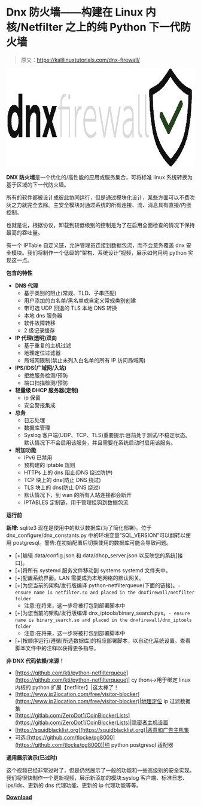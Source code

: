 # Dnx 防火墙——构建在 Linux 内核/Netfilter 之上的纯 Python 下一代防火墙

> 原文：<https://kalilinuxtutorials.com/dnx-firewall/>

[![Dnx Firewall – A Pure Python Next Generation Firewall Built On Top Of Linux Kernel/Netfilter](img/77392e836416913f57d8f1b512578a5a.png "Dnx Firewall – A Pure Python Next Generation Firewall Built On Top Of Linux Kernel/Netfilter")](https://1.bp.blogspot.com/-UqBYSeM2fx0/X2utDuJ3ZgI/AAAAAAAAHpQ/GVfEiE6G3DMcBLXdD10Sw7s54txGtsnPQCLcBGAsYHQ/s728/dnxlogo_v2%25281%2529.png)

**DNX 防火墙**是一个优化的/高性能的应用或服务集合，可将标准 linux 系统转换为基于区域的下一代防火墙。

所有的软件都被设计成彼此协同运行，但是通过模块化设计，某些方面可以不费吹灰之力就完全去除。主安全模块对通过系统的所有连接、流、消息具有直接/内嵌控制。

也就是说，根据协议，卸载到较低级别的控制是为了在启用全面检查的情况下保持最高的吞吐量。

有一个 IPTable 自定义链，允许管理员连接到数据包流，而不会意外覆盖 dnx 安全模块。我们将制作一个低级的“架构、系统设计”视频，展示如何用纯 python 实现这一点。

**包含的特性**

*   **DNS 代理**
    *   基于类别的阻止(常规、TLD、子串匹配)
    *   用户添加的白名单/黑名单或自定义常规类别创建
    *   带可选 UDP 回退的 TLS 本地 DNS 转换
    *   本地 dns 服务器
    *   软件故障转移
    *   2 级记录缓存
*   **IP 代理(透明)双向**
    *   基于重复的主机过滤
    *   地理定位过滤器
    *   局域网限制(禁止未列入白名单的所有 IP 访问局域网)
*   **IPS/IDS(广域网/入站)**
    *   拒绝服务检测/预防
    *   端口扫描检测/预防
*   **轻量级 DHCP 服务器(定制)**
    *   ip 保留
    *   安全警报集成
*   **总务**
    *   日志处理
    *   数据库管理
    *   Syslog 客户端(UDP、TCP、TLS)重要提示:目前处于测试/不稳定状态。默认情况下不会启用该服务，并且需要在系统启动时启用该服务。
*   **附加功能**
    *   IPv6 已禁用
    *   预构建的 iptable 规则
    *   HTTPs 上的 dns 阻止(DNS 绕过防护)
    *   TCP 块上的 dns(防止 DNS 绕过)
    *   TLS 块上的 dns(防止 DNS 绕过)
    *   默认情况下，到 wan 的所有入站连接都会断开
    *   IPTABLES 定制链，用于管理挂钩到数据包流

**运行前**

**新增:** sqlite3 现在是使用中的默认数据库(为了简化部署)。位于 dnx_configure/dnx_constants.py 中的环境变量“SQL_VERSION”可以翻转以使用 postgresql。警告:在初始配置后切换使用的数据库可能会导致问题。

*   [+]编辑 data/config.json 和 data/dhcp_server.json 以反映您的系统[接口]。
*   [+]将所有 systemd 服务文件移动到 systems systemd 文件夹中。
*   [+]配置系统界面。LAN 需要成为本地网络的默认网关。
*   [+]为您当前的架构/发行版编译 python-netfilterqueue(下面的链接)。`- ensure name is netfilter.so and placed in the dnxfirewall/netfilter folder`
    *   注意:在将来，这一步将被打包到部署脚本中
*   [+]为您当前的架构/发行版编译 dnx_iptools/binary_search.pyx。`- ensure name is binary_search.so and placed in the dnxfirewall/dnx_iptools folder`
    *   注意:在将来，这一步将被打包到部署脚本中
*   [+]按顺序运行/遵循[所选数据库]的相应部署脚本，以自动化系统设置。查看脚本文件中的注释以获得更多指导。

**非 DNX 代码依赖/来源！**

*   [https://github.com/kti/python-netfilterqueue](https://github.com/kti/python-netfilterqueue)| cy thon<->用于绑定 linux 内核的 python 扩展【netfilter】|这太棒了！
*   [https://www.ip2location.com/free/visitor-blocker](https://www.ip2location.com/free/visitor-blocker)|地理定位 ip 过滤数据集
*   [https://gitlab.com/ZeroDot1/CoinBlockerLists](https://gitlab.com/ZeroDot1/CoinBlockerLists)|隐密者主机设置
*   [https://squidblacklist.org](https://squidblacklist.org)|恶意和广告主机集
*   可选:[https://github.com/tlocke/pg8000](https://github.com/tlocke/pg8000)|纯 python postgresql 适配器

**通用展示演示(已过时)**

这个视频已经非常过时了，但是仍然展示了一般的功能和一些高级别的安全实现。我们将很快制作一个更新视频，展示新添加的模块:syslog 客户端、标准日志、ips/ids、更新的 dns 代理功能、更新的 ip 代理功能等等。

[**Download**](https://github.com/DOWRIGHTTV/dnxfirewall)